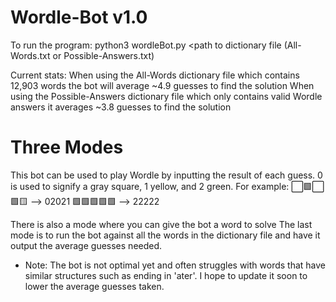 # Wordle-Bot v1.0
 
 To run the program:
  python3 wordleBot.py <path to dictionary file (All-Words.txt or Possible-Answers.txt)

Current stats:
 When using the All-Words dictionary file which contains 12,903 words the bot will average ~4.9 guesses to find the solution
 When using the Possible-Answers dictionary file which only contains valid Wordle answers it averages ~3.8 guesses to find the solution
 
 # Three Modes
 This bot can be used to play Wordle by inputting the result of each guess. 0 is used to signify a gray square, 1 yellow, and 2 green.
 For example:
 ⬜🟩⬜🟩🟨 --> 02021
 🟩🟩🟩🟩🟩 --> 22222
 
 There is also a mode where you can give the bot a word to solve
 The last mode is to run the bot against all the words in the dictionary file and have it output the average guesses needed.
 
 * Note: The bot is not optimal yet and often struggles with words that have similar structures such as ending in 'ater'.
   I hope to update it soon to lower the average guesses taken.
